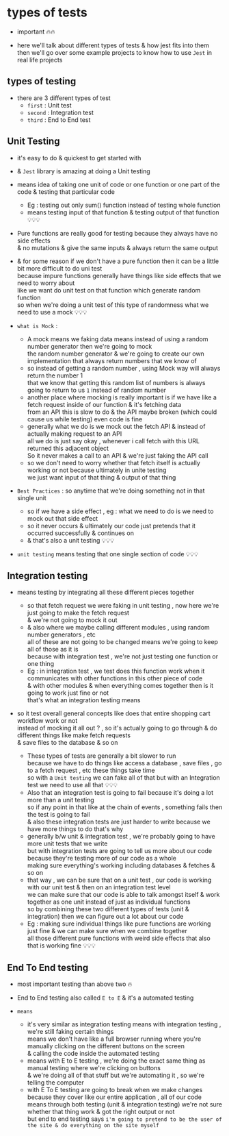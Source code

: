 # types of tests

- important 🔥🔥

- here we'll talk about different types of tests & how jest fits into them <br>
    then we'll go over some example projects to know how to use `Jest` in real life projects

## types of testing 

- there are 3 different types of test
    - `first` : Unit test
    - `second` : Integration test
    - `third` : End to End test

## Unit Testing 

- it's easy to do & quickest to get started with
- & `Jest` library is amazing at doing a Unit testing
- means idea of taking one unit of code or one function or one part of the code & testing that particular code 
    - Eg : testing out only sum() function instead of testing whole function   
    - means testing input of that function & testing output of that function 💡💡💡
- Pure functions are really good for testing because they always have no side effects <br>
    & no mutations & give the same inputs & always return the same output 
- & for some reason if we don't have a pure function then it can be a little bit more difficult to do uni test <br>
    because impure functions generally have things like side effects that we need to worry about <br>
    like we want do unit test on that function which generate random function <br>
    so when we're doing a unit test of this type of randomness what we need to use a mock 💡💡💡

- `what is Mock` : 
    - A mock means we faking data means instead of using a random number generator then we're going to mock <br>
        the random number generator & we're going to create our own implementation that always return numbers that we know of 
    - so instead of getting a random number , using Mock way will always return the number 1 <br> 
        that we know that getting this random list of numbers is always going to return to us `1` instead of random number
    - another place where mocking is really important is if we have like a fetch request inside of our function & it's fetching data <br>
        from an API this is slow to do & the API maybe broken (which could cause us while testing) even code is fine
    - generally what we do is we mock out the fetch API & instead of actually making request to an API <br>
        all we do is just say okay , whenever i call fetch with this URL returned this adjacent object <br>
        So it never makes a call to an API & we're just faking the API call 
    - so we don't need to worry whether that fetch itself is actually working or not because ultimately in unite testing <br>
        we just want input of that thing & output of that thing 

- `Best Practices` : so anytime that we're doing something not in that single unit
    - so if we have a side effect , eg : what we need to do is we need to mock out that side effect 
    - so it never occurs & ultimately our code just pretends that it occurred successfully & continues on 
    - & that's also a unit testing 💡💡💡

- `unit testing` means testing that one single section of code 💡💡💡

## Integration testing 

- means testing by integrating all these different pieces together
    - so that fetch request we were faking in unit testing , now here we're just going to make the fetch request <br>
        & we're not going to mock it out
    - & also where we maybe calling different modules , using random number generators , etc <br>
        all of these are not going to be changed means we're going to keep all of those as it is <br>
        because with integration test , we're not just testing one function or one thing <br>
    - Eg : in integration test , we test does this function work when it communicates with other functions in this other piece of code <br> 
        & with other modules & when everything comes together then is it going to work just fine or not <br>
        that's what an integration testing means

- so it test overall general concepts like does that entire shopping cart workflow work or not <br>
    instead of mocking it all out ? , so it's actually going to go through & do different things like make fetch requests <br>
    & save files to the database & so on 
    - These types of tests are generally a bit slower to run <br>
        because we have to do things like access a database , save files , go to a fetch request , etc these things take time <br> 
        so with a `Unit testing` we can fake all of that but with an Integration test we need to use all that 💡💡💡
    - Also that an integration test is going to fail because it's doing a lot more than a unit testing <br>
        so if any point in that like at the chain of events , something fails then the test is going to fail <br> 
        & also these integration tests are just harder to write because we have more things to do that's why <br>
    - generally b/w unit & integration test , we're probably going to have more unit tests that we write <br>
        but with integration tests are going to tell us more about our code because they're testing more of our code as a whole <br>
        making sure everything's working including databases & fetches & so on 
    - that way , we can be sure that on a unit test , our code is working with our unit test & then on an integration test level <br>
        we can make sure that our code is able to talk amongst itself & work together as one unit instead of just as individual functions<br>
        so by combining these two different types of tests (unit & integration) then we can figure out a lot about our code <br>
    - Eg : making sure individual things like pure functions are working just fine & we can make sure when we combine together <br>
        all those different pure functions with weird side effects that also that is working fine 💡💡💡

## End To End testing 

- most important testing than above two 🔥

- End to End testing also called `E to E` & it's a automated testing 
  
- `means` 
    - it's very similar as integration testing means with integration testing , we're still faking certain things <br>
        means we don't have like a full browser running where you're manually clicking on the different buttons on the screen <br>
        & calling the code inside the automated testing 
    - means with E to E testing , we're doing the exact same thing as manual testing where we're clicking on buttons <br>
        & we're doing all of that stuff but we're automating it , so we're telling the computer
    - with E To E testing are going to break when we make changes because they cover like our entire application , all of our code <br>
        means through both testing (unit & integration testing) we're not sure whether that thing work & got the right output or not <br>
        but end to end testing says `i'm going to pretend to be the user of the site & do everything on the site myself`

